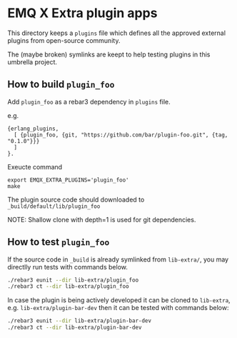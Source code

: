 # EMQ X Extra plugin apps

This directory keeps a `plugins` file which defines all the approved
external plugins from open-source community.

The (maybe broken) symlinks are keept to help testing plugins
in this umbrella project.

## How to build `plugin_foo`

Add `plugin_foo` as a rebar3 dependency in `plugins` file.

e.g.

```
{erlang_plugins,
  [ {plugin_foo, {git, "https://github.com/bar/plugin-foo.git", {tag, "0.1.0"}}}
  ]
}.
```

Exeucte command

```
export EMQX_EXTRA_PLUGINS='plugin_foo'
make
```

The plugin source code should downloaded to `_build/default/lib/plugin_foo`

NOTE: Shallow clone with depth=1 is used for git dependencies.

## How to test `plugin_foo`

If the source code in `_build` is already symlinked from `lib-extra/`,
you may directlly run tests with commands below.

```bash
./rebar3 eunit --dir lib-extra/plugin_foo
./rebar3 ct --dir lib-extra/plugin_foo
```

In case the plugin is being actively developed
it can be cloned to `lib-extra`, e.g. `lib-extra/plugin-bar-dev`
then it can be tested with commands below:

```bash
./rebar3 eunit --dir lib-extra/plugin-bar-dev
./rebar3 ct --dir lib-extra/plugin-bar-dev
```
